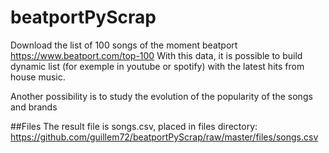 # beatportPyScrap
Download the list of 100 songs of the moment beatport <https://www.beatport.com/top-100>
With this data, it is possible to build dynamic list
(for exemple in youtube or spotify) with the latest hits from 
house music.

Another possibility is to study the evolution of
the popularity of the songs and brands

##Files
The result file is songs.csv, placed in files directory:
<https://github.com/guillem72/beatportPyScrap/raw/master/files/songs.csv>



